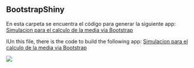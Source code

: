 ## BootstrapShiny


En esta carpeta se encuentra el código para generar la siguiente app: [Simulacion para el calculo de la media via Bootstrap](https://jcms2665.shinyapps.io/BootstrapS/)


IUn this file, there is the code to build the following app: [Simulacion para el calculo de la media via Bootstrap](https://jcms2665.shinyapps.io/BootstrapS/)

![](https://cloud.githubusercontent.com/assets/13545121/21339641/78a5b884-c646-11e6-9fe7-80cca591c81d.jpg)
